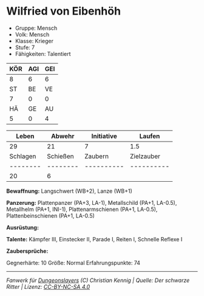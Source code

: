 # Wilfried von Eibenhöh  
- Gruppe: Mensch  
- Volk: Mensch  
- Klasse: Krieger  
- Stufe: 7  
- Fähigkeiten: Talentiert  


| KÖR | AGI | GEI |  
| --- | --- | --- |  
| 8   | 6   | 6   |
| ST  | BE  | VE  |  
| 7   | 0   | 0   |
| HÄ  | GE  | AU  |  
| 5   | 0   | 4   |


| Leben    | Abwehr   | Initiative | Laufen     |
| -------- | -------- | ---------- | ---------- |
| 29       | 21       | 7          | 1.5        |
| Schlagen | Schießen | Zaubern    | Zielzauber |
| -------- | -------- | ---------- | ---------- |
| 20       | 6        |            |            |

**Bewaffnung:**
Langschwert (WB+2), Lanze (WB+1)

**Panzerung:**
Plattenpanzer (PA+3, LA-1), Metallschild (PA+1, LA-0.5), Metallhelm (PA+1, INI-1), Plattenarmschienen (PA+1, LA-0.5), Plattenbeinschienen (PA+1, LA-0.5)

**Ausrüstung:**


**Talente:**
Kämpfer III, Einstecker II, Parade I, Reiten I, Schnelle Reflexe I

**Zaubersprüche:**


Gegnerhärte: 10
Größe: Normal
Erfahrungspunkte: 74



___
*Fanwerk für [Dungeonslayers](https://www.dungeonslayers.net/) (C) Christian Kennig | Quelle: Der schwarze Ritter | Lizenz: [CC-BY-NC-SA 4.0](https://creativecommons.org/licenses/by-nc-sa/4.0/deed.de)*